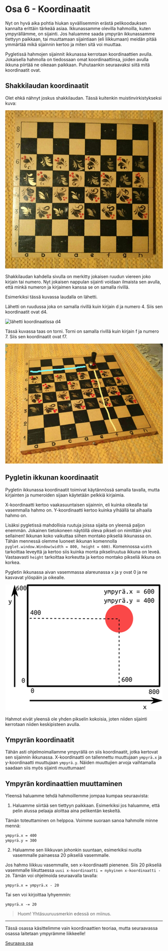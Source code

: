 # Osa 6 - Koordinaatit

Nyt on hyvä aika pohtia hiukan syvällisemmin erästä pelikoodauksen kannalta erittäin tärkeää asiaa. Ikkunassamme olevilla hahmoilla, kuten ympyrällämme, on sijainti. Jos haluamme saada ympyrän ikkunassamme tiettyyn paikkaan, tai muuttamaan sijaintiaan (eli liikkumaan) meidän pitää ymmärtää mikä sijainnin kertoo ja miten sitä voi muuttaa.

Pygletissä hahmojen sijainnit ikkunassa kerrotaan koordinaattien avulla. Jokaisella hahmolla on tiedossaan omat koordinaattinsa, joiden avulla ikkuna piirtää ne oikeaan paikkaan. Puhutaankin seuraavaksi siitä mitä koordinaatit ovat.

## Shakkilaudan koordinaatit

Olet ehkä nähnyt joskus shakkilaudan. Tässä kuitenkin muistinvirkistykseksi kuva:

![shakkilauta](kuvat/shakkilauta.jpeg)

Shakkilaudan kahdella sivulla on merkitty jokaisen ruudun viereen joko kirjain tai numero. Nyt jokaisen nappulan sijainti voidaan ilmaista sen avulla, että minkä numeron ja kirjaimen kanssa se on samalla rivillä.

Esimerkiksi tässä kuvassa laudalla on lähetti. 

Lähetti on ruudussa joka on samalla rivillä kuin kirjain d ja numero 4. Siis sen koordinaatit ovat d4.

![lähetti koordinaatissa d4](kuvat/lähettikoordinaatit.png)


Tässä kuvassa taas on torni. Torni on samalla rivillä kuin kirjain f ja numero 7. Siis sen koordinaatit ovat f7.

![torni f7:ssa](kuvat/tornikoordinaatit.png)

## Pygletin ikkunan koordinaatit

Pygletin ikkunassa koordinaatit toimivat käytännössä samalla tavalla, mutta kirjainten ja numeroiden sijaan käytetään pelkkiä kirjaimia.

X-koordinaatti kertoo vaakasuuntaisen sijainnin, eli kuinka oikealla tai vasemmalla hahmo on. Y-koordinaatti kertoo kuinka ylhäällä tai alhaalla hahmo on.

Lisäksi pygletissä mahdollisia ruutuja joissa sijaita on yleensä paljon enemmän. Jokainen tietokoneen näytöllä oleva pikseli on nimittäin yksi sellainen! Ikkunan koko vaikuttaa siihen montako pikseliä ikkunassa on. Tähän mennessä olemme luoneet ikkunan komennolla `pyglet.window.Window(width = 800, height = 600)`. Komennossa `width` tarkoittaa leveyttä ja kertoo siis kuinka monta pikseliruutua ikkuna on leveä. Vastaavasti `height` tarkoittaa korkeutta ja kertoo montako pikseliä ikkuna on korkea.

Pygletin ikkunassa aivan vasemmassa alareunassa x ja y ovat 0 ja ne kasvavat ylöspäin ja oikealle.

![havainnollistus pygletin ikkunasta](kuvat/koordinaatit.png)

Hahmot eivät yleensä ole yhden pikselin kokoisia, joten niiden sijainti kerrotaan niiden keskipisteen avulla.

## Ympyrän koordinaatit

Tähän asti ohjelmoimallamme ympyrällä on siis koordinaatit, jotka kertovat sen sijainnin ikkunassa. X-koordinaatti on tallennettu muuttujaan `ympyrä.x` ja y-koordinaatti muuttujaan `ympyrä.y`. Näiden muuttujien arvoja vaihtamalla saadaan siis myös sijainti muuttumaan!

## Ympyrän kordinaattien muuttaminen

Yleensä haluamme tehdä hahmoillemme jompaa kumpaa seuraavista:

1. Haluamme siirtää sen tiettyyn paikkaan. Esimerkiksi jos haluamme, että pelin alussa pelaaja aloittaa aina pelikentän keskeltä.

Tämän toteuttaminen on helppoa. Voimme suoraan sanoa hahmolle minne mennä:

```Python3
ympyrä.x = 400
ympyrä.y = 300
```

2. Haluamme sen liikkuvan johonkin suuntaan, esimerkiksi nuolta vasemmalle painaessa 20 pikseliä vasemmalle.

Jos hahmo liikkuu vasemmalle, sen x-koordinaatti pienenee. Siis 20 pikseliä vasemmalle liikuttaessa `uusi x-koordinaatti = nykyinen x-koordinaatti - 20`. Tämän voi ohjelmoida seuraavalla tavalla:

```Python3
ympyrä.x = ympyrä.x - 20
```

Tai sen voi kirjoittaa lyhyemmin:

```Python3
ympyrä.x -= 20
```

> Huom! Yhtäsuuruusmerkin edessä on miinus.

---

Tässä osassa käsittelimme vain koordinaattien teoriaa, mutta seuraavassa osassa laitetaan ympyrämme liikkeelle!

[Seuraava osa](../osa7/ohjeet.md)